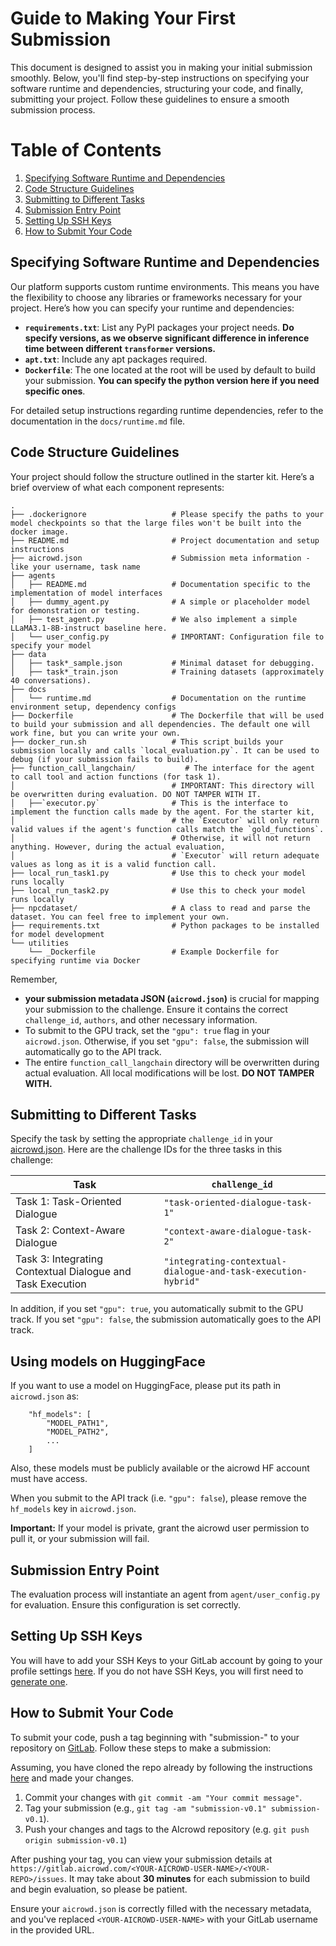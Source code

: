 # Guide to Making Your First Submission

This document is designed to assist you in making your initial submission smoothly. Below, you'll find step-by-step instructions on specifying your software runtime and dependencies, structuring your code, and finally, submitting your project. Follow these guidelines to ensure a smooth submission process.

# Table of Contents

1. [Specifying Software Runtime and Dependencies](#specifying-software-runtime-and-dependencies)
2. [Code Structure Guidelines](#code-structure-guidelines)
3. [Submitting to Different Tasks](#submitting-to-different-tasks)
4. [Submission Entry Point](#submission-entry-point)
5. [Setting Up SSH Keys](#setting-up-ssh-keys)
6. [How to Submit Your Code](#how-to-submit-your-code)


## Specifying Software Runtime and Dependencies

Our platform supports custom runtime environments. This means you have the flexibility to choose any libraries or frameworks necessary for your project. Here’s how you can specify your runtime and dependencies:

- **`requirements.txt`**: List any PyPI packages your project needs. **Do specify versions, as we observe significant difference in inference time between different `transformer` versions.**
- **`apt.txt`**: Include any apt packages required.
- **`Dockerfile`**: The one located at the root will be used by default to build your submission. **You can specify the python version here if you need specific ones**. 

For detailed setup instructions regarding runtime dependencies, refer to the documentation in the `docs/runtime.md` file.

## Code Structure Guidelines

Your project should follow the structure outlined in the starter kit. Here’s a brief overview of what each component represents:

```
.
├── .dockerignore                   # Please specify the paths to your model checkpoints so that the large files won't be built into the docker image. 
├── README.md                       # Project documentation and setup instructions
├── aicrowd.json                    # Submission meta information - like your username, task name
├── agents
│   ├── README.md                   # Documentation specific to the implementation of model interfaces
│   ├── dummy_agent.py              # A simple or placeholder model for demonstration or testing.
│   ├── test_agent.py               # We also implement a simple LLaMA3.1-8B-instruct baseline here. 
│   └── user_config.py              # IMPORTANT: Configuration file to specify your model 
├── data
│   ├── task*_sample.json           # Minimal dataset for debugging. 
│   ├── task*_train.json            # Training datasets (approximately 40 conversations). 
├── docs
│   └── runtime.md                  # Documentation on the runtime environment setup, dependency configs
├── Dockerfile                      # The Dockerfile that will be used to build your submission and all dependencies. The default one will work fine, but you can write your own. 
├── docker_run.sh                   # This script builds your submission locally and calls `local_evaluation.py`. It can be used to debug (if your submission fails to build). 
├── function_call_langchain/           # The interface for the agent to call tool and action functions (for task 1). 
│                                   # IMPORTANT: This directory will be overwritten during evaluation. DO NOT TAMPER WITH IT. 
│   ├──`executor.py`                # This is the interface to implement the function calls made by the agent. For the starter kit, 
│                                   # the `Executor` will only return valid values if the agent's function calls match the `gold_functions`. 
│                                   # Otherwise, it will not return anything. However, during the actual evaluation, 
│                                   # `Executor` will return adequate values as long as it is a valid function call. 
├── local_run_task1.py              # Use this to check your model runs locally
├── local_run_task2.py              # Use this to check your model runs locally
├── npcdataset/                     # A class to read and parse the dataset. You can feel free to implement your own. 
├── requirements.txt                # Python packages to be installed for model development
└── utilities
    └── _Dockerfile                 # Example Dockerfile for specifying runtime via Docker
```

Remember, 
- **your submission metadata JSON (`aicrowd.json`)** is crucial for mapping your submission to the challenge. Ensure it contains the correct `challenge_id`, `authors`, and other necessary information. 
- To submit to the GPU track, set the `"gpu": true` flag in your `aicrowd.json`. Otherwise, if you set `"gpu": false`, the submission will automatically go to the API track. 
- The entire `function_call_langchain` directory will be overwritten during actual evaluation. All local modifications will be lost. **DO NOT TAMPER WITH.**

## Submitting to Different Tasks

Specify the task by setting the appropriate `challenge_id` in your [aicrowd.json](aicrowd.json). Here are the challenge IDs for the three tasks in this challenge:

| Task          |      `challenge_id`|
|---------------|-----------------|
| Task 1: Task-Oriented Dialogue | `"task-oriented-dialogue-task-1"`| 
| Task 2: Context-Aware Dialogue | `"context-aware-dialogue-task-2"`|
| Task 3: Integrating Contextual Dialogue and Task Execution | `"integrating-contextual-dialogue-and-task-execution-hybrid"`|

In addition, if you set `"gpu": true`, you automatically submit to the GPU track. If you set `"gpu": false`, the submission automatically goes to the API track. 

## Using models on HuggingFace

If you want to use a model on HuggingFace, please put its path in `aicrowd.json` as: 
```
    "hf_models": [
        "MODEL_PATH1", 
        "MODEL_PATH2", 
        ...
    ]
```
Also, these models must be publicly available or the aicrowd HF account must have access.

When you submit to the API track (i.e. `"gpu": false`), please remove the `hf_models` key in `aicrowd.json`. 

**Important:** If your model is private, grant the aicrowd user permission to pull it, or your submission will fail.

## Submission Entry Point

The evaluation process will instantiate an agent from `agent/user_config.py` for evaluation. Ensure this configuration is set correctly.

## Setting Up SSH Keys

You will have to add your SSH Keys to your GitLab account by going to your profile settings [here](https://gitlab.aicrowd.com/-/user_settings/ssh_keys). If you do not have SSH Keys, you will first need to [generate one](https://docs.gitlab.com/ee/ssh/README.html#generating-a-new-ssh-key-pair).


## How to Submit Your Code

To submit your code, push a tag beginning with "submission-" to your repository on [GitLab](https://gitlab.aicrowd.com/). Follow these steps to make a submission:

Assuming, you have cloned the repo already by following the instructions [here](../README.md#setup) and made your changes.

1. Commit your changes with `git commit -am "Your commit message"`.
2. Tag your submission (e.g., `git tag -am "submission-v0.1" submission-v0.1`).
3. Push your changes and tags to the AIcrowd repository (e.g. `git push origin submission-v0.1`)

After pushing your tag, you can view your submission details at `https://gitlab.aicrowd.com/<YOUR-AICROWD-USER-NAME>/<YOUR-REPO>/issues`. It may take about **30 minutes** for each submission to build and begin evaluation, so please be patient. 

Ensure your `aicrowd.json` is correctly filled with the necessary metadata, and you've replaced `<YOUR-AICROWD-USER-NAME>` with your GitLab username in the provided URL.
